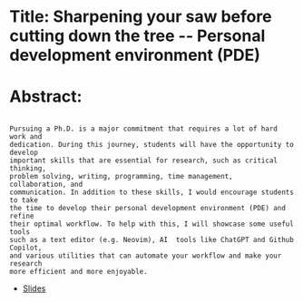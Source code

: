 # Title: Sharpening your saw before cutting down the tree -- Personal development environment (PDE)
# Abstract:
```

Pursuing a Ph.D. is a major commitment that requires a lot of hard work and
dedication. During this journey, students will have the opportunity to develop
important skills that are essential for research, such as critical thinking,
problem solving, writing, programming, time management,  collaboration, and
communication. In addition to these skills, I would encourage students to take
the time to develop their personal development environment (PDE) and refine
their optimal workflow. To help with this, I will showcase some useful tools
such as a text editor (e.g. Neovim), AI  tools like ChatGPT and Github Copilot,
and various utilities that can automate your workflow and make your research
more efficient and more enjoyable.

```
* [Slides](./Talk-LeChen-Graduate-Seminar-Auburn-2023-02-15.pdf)

